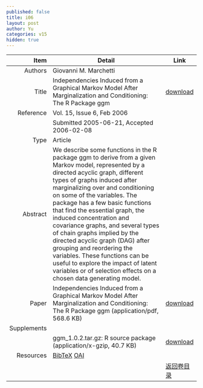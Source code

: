 ```yaml
---
published: false
title: i06
layout: post
author: Yu
categories: v15
hidden: true
---
```


| Item | Detail | Link |
|---:|---|---|
| Authors | Giovanni M. Marchetti| |
| Title |Independencies Induced from a Graphical Markov Model After Marginalization and Conditioning: The R Package ggm | [download](http://www.jstatsoft.org/v15/i06/paper) |
| Reference |Vol. 15, Issue 6, Feb 2006 | |
| | Submitted 2005-06-21, Accepted 2006-02-08| | 
| Type | Article| |
| Abstract | We describe some functions in the R package ggm to derive from a given Markov model, represented by a directed acyclic graph, different types of graphs induced after marginalizing over and conditioning on some of the variables. The package has a few basic functions that find the essential graph, the induced concentration and covariance graphs, and several types of chain graphs implied by the directed acyclic graph (DAG) after grouping and reordering the variables. These functions can be useful to explore the impact of latent variables or of selection effects on a chosen data generating model.| |
| Paper | Independencies Induced from a Graphical Markov Model After Marginalization and Conditioning: The R Package ggm  (application/pdf, 568.6 KB)| [download](http://www.jstatsoft.org/v15/i06/paper) |
| Supplements | | |
| |ggm_1.0.2.tar.gz: R source package  (application/x-gzip, 40.7 KB)|  [download](http://www.jstatsoft.org/v15/i06/supp/1) |
| Resources | [BibTeX](http://www.jstatsoft.org/v15/i06/bibtex) [OAI](http://www.jstatsoft.org/oai?verb=GetRecord&identifier=oai.jstatsoft/v15/i06&prefix=oai_dc)| |
| |  | [返回卷目录]({{site.baseurl}}/volume/v15.html) |